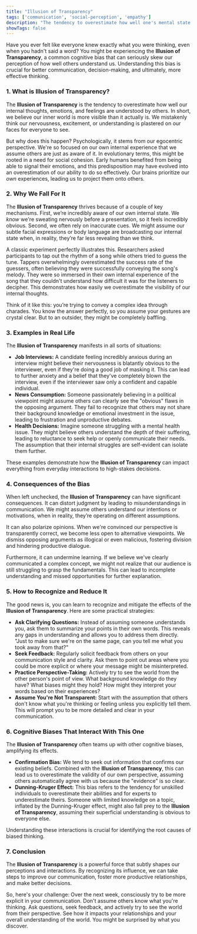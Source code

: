 ```yaml
---
title: "Illusion of Transparency"
tags: ['communication', 'social-perception', 'empathy']
description: "The tendency to overestimate how well one's mental state is understood by others."
showTags: false
---
```



Have you ever felt like everyone knew exactly what you were thinking, even when you hadn't said a word? You might be experiencing the **Illusion of Transparency**, a common cognitive bias that can seriously skew our perception of how well others understand us. Understanding this bias is crucial for better communication, decision-making, and ultimately, more effective thinking.

### 1. What is Illusion of Transparency?

The **Illusion of Transparency** is the tendency to overestimate how well our internal thoughts, emotions, and feelings are understood by others. In short, we believe our inner world is more visible than it actually is. We mistakenly think our nervousness, excitement, or understanding is plastered on our faces for everyone to see.

But why does this happen? Psychologically, it stems from our egocentric perspective. We're so focused on our own internal experience that we assume others are just as aware of it. In evolutionary terms, this might be rooted in a need for social cohesion. Early humans benefited from being able to signal their emotions, and this predisposition may have evolved into an overestimation of our ability to do so effectively. Our brains prioritize our *own* experiences, leading us to project them onto others.

### 2. Why We Fall For It

The **Illusion of Transparency** thrives because of a couple of key mechanisms. First, we’re incredibly aware of our own internal state. We *know* we're sweating nervously before a presentation, so it feels incredibly obvious. Second, we often rely on inaccurate cues. We might assume our subtle facial expressions or body language are broadcasting our internal state when, in reality, they’re far less revealing than we think.

A classic experiment perfectly illustrates this. Researchers asked participants to tap out the rhythm of a song while others tried to guess the tune. Tappers overwhelmingly overestimated the success rate of the guessers, often believing they were successfully conveying the song's melody. They were so immersed in their own internal experience of the song that they couldn't understand how difficult it was for the listeners to decipher. This demonstrates how easily we overestimate the visibility of our internal thoughts.

Think of it like this: you’re trying to convey a complex idea through charades. You know the answer perfectly, so you assume your gestures are crystal clear. But to an outsider, they might be completely baffling.

### 3. Examples in Real Life

The **Illusion of Transparency** manifests in all sorts of situations:

*   **Job Interviews:** A candidate feeling incredibly anxious during an interview might believe their nervousness is blatantly obvious to the interviewer, even if they're doing a good job of masking it. This can lead to further anxiety and a belief that they've completely blown the interview, even if the interviewer saw only a confident and capable individual.
*   **News Consumption:** Someone passionately believing in a political viewpoint might assume others can clearly see the "obvious" flaws in the opposing argument. They fail to recognize that others may not share their background knowledge or emotional investment in the issue, leading to frustration and unproductive debates.
*   **Health Decisions:** Imagine someone struggling with a mental health issue. They might believe others understand the depth of their suffering, leading to reluctance to seek help or openly communicate their needs. The assumption that their internal struggles are self-evident can isolate them further.

These examples demonstrate how the **Illusion of Transparency** can impact everything from everyday interactions to high-stakes decisions.

### 4. Consequences of the Bias

When left unchecked, the **Illusion of Transparency** can have significant consequences. It can distort judgment by leading to misunderstandings in communication. We might assume others understand our intentions or motivations, when in reality, they’re operating on different assumptions.

It can also polarize opinions. When we're convinced our perspective is transparently correct, we become less open to alternative viewpoints. We dismiss opposing arguments as illogical or even malicious, fostering division and hindering productive dialogue.

Furthermore, it can undermine learning. If we believe we've clearly communicated a complex concept, we might not realize that our audience is still struggling to grasp the fundamentals. This can lead to incomplete understanding and missed opportunities for further explanation.

### 5. How to Recognize and Reduce It

The good news is, you can learn to recognize and mitigate the effects of the **Illusion of Transparency**. Here are some practical strategies:

*   **Ask Clarifying Questions:** Instead of assuming someone understands you, ask them to summarize your points in their own words. This reveals any gaps in understanding and allows you to address them directly. "Just to make sure we're on the same page, can you tell me what you took away from that?"
*   **Seek Feedback:** Regularly solicit feedback from others on your communication style and clarity. Ask them to point out areas where you could be more explicit or where your message might be misinterpreted.
*   **Practice Perspective-Taking:** Actively try to see the world from the other person's point of view. What background knowledge do they have? What biases might they hold? How might they interpret your words based on their experiences?
*   **Assume You're Not Transparent:** Start with the assumption that others don't know what you're thinking or feeling unless you explicitly tell them. This will prompt you to be more detailed and clear in your communication.

### 6. Cognitive Biases That Interact With This One

The **Illusion of Transparency** often teams up with other cognitive biases, amplifying its effects.

*   **Confirmation Bias:** We tend to seek out information that confirms our existing beliefs. Combined with the **Illusion of Transparency**, this can lead us to overestimate the validity of our own perspective, assuming others automatically agree with us because the "evidence" is so clear.
*   **Dunning-Kruger Effect:** This bias refers to the tendency for unskilled individuals to overestimate their abilities and for experts to underestimate theirs. Someone with limited knowledge on a topic, inflated by the Dunning-Kruger effect, might also fall prey to the **Illusion of Transparency**, assuming their superficial understanding is obvious to everyone else.

Understanding these interactions is crucial for identifying the root causes of biased thinking.

### 7. Conclusion

The **Illusion of Transparency** is a powerful force that subtly shapes our perceptions and interactions. By recognizing its influence, we can take steps to improve our communication, foster more productive relationships, and make better decisions.

So, here's your challenge: Over the next week, consciously try to be more explicit in your communication. Don't assume others know what you're thinking. Ask questions, seek feedback, and actively try to see the world from their perspective. See how it impacts your relationships and your overall understanding of the world. You might be surprised by what you discover.

